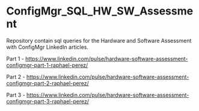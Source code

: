 # ConfigMgr_SQL_HW_SW_Assessment
Repository contain sql queries for the Hardware and Software Assessment with ConfigMgr LinkedIn articles.

Part 1 - https://www.linkedin.com/pulse/hardware-software-assessment-configmgr-part-1-raphael-perez/

Part 2 - https://www.linkedin.com/pulse/hardware-software-assessment-configmgr-part-2-raphael-perez/

Part 3 - https://www.linkedin.com/pulse/hardware-software-assessment-configmgr-part-3-raphael-perez/

